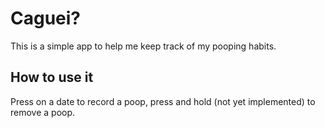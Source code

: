 # Caguei?

This is a simple app to help me keep track of my pooping habits.

## How to use it

Press on a date to record a poop, press and hold (not yet implemented) to remove a poop.
